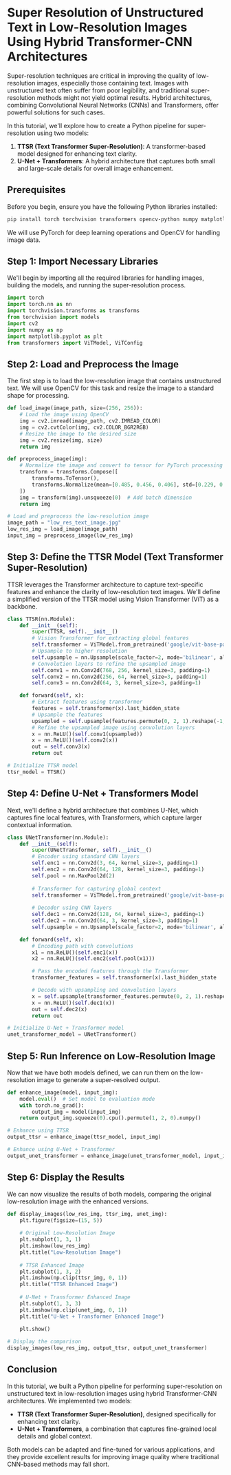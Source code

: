 # Super Resolution of Unstructured Text in Low-Resolution Images Using Hybrid Transformer-CNN Architectures

Super-resolution techniques are critical in improving the quality of low-resolution images, especially those containing text. Images with unstructured text often suffer from poor legibility, and traditional super-resolution methods might not yield optimal results. Hybrid architectures, combining Convolutional Neural Networks (CNNs) and Transformers, offer powerful solutions for such cases.

In this tutorial, we'll explore how to create a Python pipeline for super-resolution using two models:
1. **TTSR (Text Transformer Super-Resolution)**: A transformer-based model designed for enhancing text clarity.
2. **U-Net + Transformers**: A hybrid architecture that captures both small and large-scale details for overall image enhancement.

## Prerequisites

Before you begin, ensure you have the following Python libraries installed:

```bash
pip install torch torchvision transformers opencv-python numpy matplotlib
```

We will use PyTorch for deep learning operations and OpenCV for handling image data.

## Step 1: Import Necessary Libraries

We'll begin by importing all the required libraries for handling images, building the models, and running the super-resolution process.

```python
import torch
import torch.nn as nn
import torchvision.transforms as transforms
from torchvision import models
import cv2
import numpy as np
import matplotlib.pyplot as plt
from transformers import ViTModel, ViTConfig
```

## Step 2: Load and Preprocess the Image

The first step is to load the low-resolution image that contains unstructured text. We will use OpenCV for this task and resize the image to a standard shape for processing.

```python
def load_image(image_path, size=(256, 256)):
    # Load the image using OpenCV
    img = cv2.imread(image_path, cv2.IMREAD_COLOR)
    img = cv2.cvtColor(img, cv2.COLOR_BGR2RGB)
    # Resize the image to the desired size
    img = cv2.resize(img, size)
    return img

def preprocess_image(img):
    # Normalize the image and convert to tensor for PyTorch processing
    transform = transforms.Compose([
        transforms.ToTensor(),
        transforms.Normalize(mean=[0.485, 0.456, 0.406], std=[0.229, 0.224, 0.225]),
    ])
    img = transform(img).unsqueeze(0)  # Add batch dimension
    return img

# Load and preprocess the low-resolution image
image_path = "low_res_text_image.jpg"
low_res_img = load_image(image_path)
input_img = preprocess_image(low_res_img)
```

## Step 3: Define the TTSR Model (Text Transformer Super-Resolution)

TTSR leverages the Transformer architecture to capture text-specific features and enhance the clarity of low-resolution text images. We'll define a simplified version of the TTSR model using Vision Transformer (ViT) as a backbone.

```python
class TTSR(nn.Module):
    def __init__(self):
        super(TTSR, self).__init__()
        # Vision Transformer for extracting global features
        self.transformer = ViTModel.from_pretrained('google/vit-base-patch16-224')
        # Upsample to higher resolution
        self.upsample = nn.Upsample(scale_factor=2, mode='bilinear', align_corners=False)
        # Convolution layers to refine the upsampled image
        self.conv1 = nn.Conv2d(768, 256, kernel_size=3, padding=1)
        self.conv2 = nn.Conv2d(256, 64, kernel_size=3, padding=1)
        self.conv3 = nn.Conv2d(64, 3, kernel_size=3, padding=1)

    def forward(self, x):
        # Extract features using transformer
        features = self.transformer(x).last_hidden_state
        # Upsample the features
        upsampled = self.upsample(features.permute(0, 2, 1).reshape(-1, 768, 16, 16))
        # Refine the upsampled image using convolution layers
        x = nn.ReLU()(self.conv1(upsampled))
        x = nn.ReLU()(self.conv2(x))
        out = self.conv3(x)
        return out

# Initialize TTSR model
ttsr_model = TTSR()
```

## Step 4: Define U-Net + Transformers Model

Next, we'll define a hybrid architecture that combines U-Net, which captures fine local features, with Transformers, which capture larger contextual information.

```python
class UNetTransformer(nn.Module):
    def __init__(self):
        super(UNetTransformer, self).__init__()
        # Encoder using standard CNN layers
        self.enc1 = nn.Conv2d(3, 64, kernel_size=3, padding=1)
        self.enc2 = nn.Conv2d(64, 128, kernel_size=3, padding=1)
        self.pool = nn.MaxPool2d(2)
        
        # Transformer for capturing global context
        self.transformer = ViTModel.from_pretrained('google/vit-base-patch16-224')
        
        # Decoder using CNN layers
        self.dec1 = nn.Conv2d(128, 64, kernel_size=3, padding=1)
        self.dec2 = nn.Conv2d(64, 3, kernel_size=3, padding=1)
        self.upsample = nn.Upsample(scale_factor=2, mode='bilinear', align_corners=False)

    def forward(self, x):
        # Encoding path with convolutions
        x1 = nn.ReLU()(self.enc1(x))
        x2 = nn.ReLU()(self.enc2(self.pool(x1)))

        # Pass the encoded features through the Transformer
        transformer_features = self.transformer(x).last_hidden_state

        # Decode with upsampling and convolution layers
        x = self.upsample(transformer_features.permute(0, 2, 1).reshape(-1, 128, 16, 16))
        x = nn.ReLU()(self.dec1(x))
        out = self.dec2(x)
        return out

# Initialize U-Net + Transformer model
unet_transformer_model = UNetTransformer()
```

## Step 5: Run Inference on Low-Resolution Image

Now that we have both models defined, we can run them on the low-resolution image to generate a super-resolved output.

```python
def enhance_image(model, input_img):
    model.eval()  # Set model to evaluation mode
    with torch.no_grad():
        output_img = model(input_img)
    return output_img.squeeze(0).cpu().permute(1, 2, 0).numpy()

# Enhance using TTSR
output_ttsr = enhance_image(ttsr_model, input_img)

# Enhance using U-Net + Transformer
output_unet_transformer = enhance_image(unet_transformer_model, input_img)
```

## Step 6: Display the Results

We can now visualize the results of both models, comparing the original low-resolution image with the enhanced versions.

```python
def display_images(low_res_img, ttsr_img, unet_img):
    plt.figure(figsize=(15, 5))
    
    # Original Low-Resolution Image
    plt.subplot(1, 3, 1)
    plt.imshow(low_res_img)
    plt.title("Low-Resolution Image")
    
    # TTSR Enhanced Image
    plt.subplot(1, 3, 2)
    plt.imshow(np.clip(ttsr_img, 0, 1))
    plt.title("TTSR Enhanced Image")
    
    # U-Net + Transformer Enhanced Image
    plt.subplot(1, 3, 3)
    plt.imshow(np.clip(unet_img, 0, 1))
    plt.title("U-Net + Transformer Enhanced Image")
    
    plt.show()

# Display the comparison
display_images(low_res_img, output_ttsr, output_unet_transformer)
```

## Conclusion

In this tutorial, we built a Python pipeline for performing super-resolution on unstructured text in low-resolution images using hybrid Transformer-CNN architectures. We implemented two models:
- **TTSR (Text Transformer Super-Resolution)**, designed specifically for enhancing text clarity.
- **U-Net + Transformers**, a combination that captures fine-grained local details and global context.

Both models can be adapted and fine-tuned for various applications, and they provide excellent results for improving image quality where traditional CNN-based methods may fall short.

